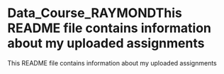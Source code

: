 # Data_Course_RAYMONDThis README file contains information about my uploaded assignments
This README file contains information about my uploaded assignments


